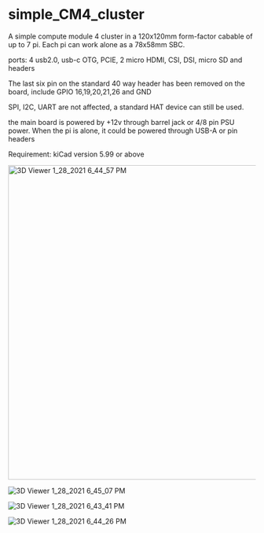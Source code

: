 # simple_CM4_cluster
A simple compute module 4 cluster in a 120x120mm form-factor cabable of up to 7 pi.   Each pi can work alone as a 78x58mm SBC.

ports: 4 usb2.0, usb-c OTG, PCIE, 2 micro HDMI, CSI, DSI, micro SD and headers

The last six pin on the standard 40 way header has been removed on the board, include GPIO 16,19,20,21,26 and GND

SPI, I2C, UART are not affected, a standard HAT device can still be used.

the main board is powered by +12v through barrel jack or 4/8 pin PSU power. When the pi is alone, it could be powered through USB-A or pin headers

Requirement: kiCad version 5.99 or above

<img width="640" alt="3D Viewer 1_28_2021 6_44_57 PM" src="https://user-images.githubusercontent.com/76801636/106143735-29e4db00-61ae-11eb-9fa5-72317b532141.png">

![3D Viewer 1_28_2021 6_45_07 PM](https://user-images.githubusercontent.com/76801636/106143921-687a9580-61ae-11eb-882e-88f9d0bca0f4.png)

![3D Viewer 1_28_2021 6_43_41 PM](https://user-images.githubusercontent.com/76801636/106143935-6dd7e000-61ae-11eb-88fd-d0168bb89f18.png)

![3D Viewer 1_28_2021 6_44_26 PM](https://user-images.githubusercontent.com/76801636/106143941-70d2d080-61ae-11eb-816d-7b7dd1cce2d4.png)
